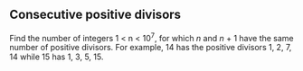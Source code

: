 ## Consecutive positive divisors

Find the number of integers 1 &lt; n &lt; 10<sup>7</sup>, for which <var>n</var> and <var>n</var> + 1 have the same number of positive divisors. For example, 14 has the positive divisors 1, 2, 7, 14 while 15 has 1, 3, 5, 15.
